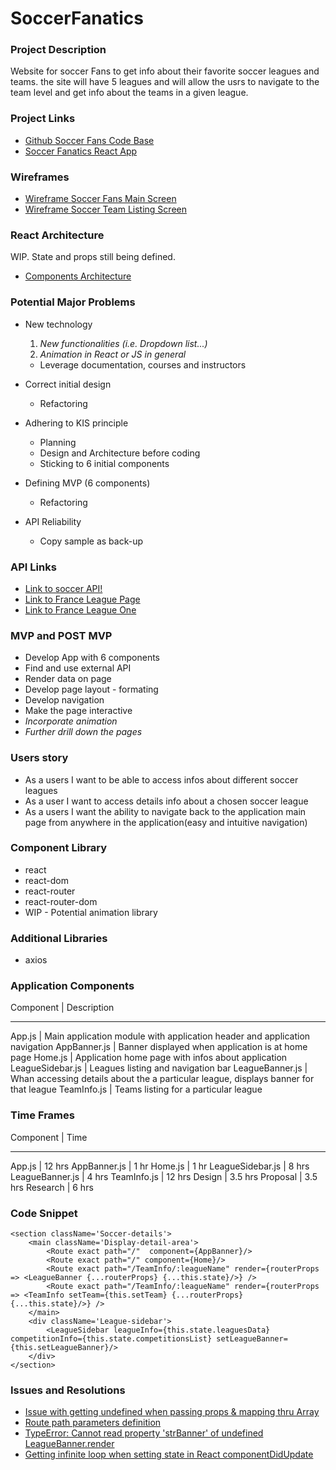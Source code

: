 # SoccerFanatics

### Project Description

Website for soccer Fans to get info about their favorite soccer leagues and teams. the site will have 5 leagues and will allow the usrs to navigate to the team level and get info about the teams in a given league.

### Project Links
* [Github Soccer Fans Code Base](https://github.com/mpmrjd2020/SoccerFanatics)
* [Soccer Fanatics React App](http://foamy-mitten.surge.sh/)

### Wireframes

* [Wireframe Soccer Fans Main Screen](https://wireframe.cc/dfSiFn)
* [Wireframe Soccer Team Listing Screen](https://wireframe.cc/FH3bKo)

### React Architecture

WIP. State and props still being defined.
* [Components Architecture](https://wireframe.cc/WyubQk)


### Potential Major Problems

* New technology
    1. _New functionalities (i.e. Dropdown list...)_
    2. _Animation in React or JS in general_

    * Leverage documentation, courses and instructors

* Correct initial design

    * Refactoring

* Adhering to KIS principle

    * Planning
    * Design and Architecture before coding
    * Sticking to 6 initial components

* Defining MVP (6 components)

    * Refactoring

* API Reliability

    * Copy sample as back-up

### API Links

* [Link to soccer API!](https://www.thesportsdb.com/api.php)
* [Link to France League Page](https://www.thesportsdb.com/api/v1/json/1/search_all_teams.php?s=Soccer&c=france)
* [Link to France League One](https://www.thesportsdb.com/api/v1/json/1/search_all_teams.php?l=French%20Ligue%201)

### MVP and POST MVP

* Develop App with 6 components
* Find and use external API
* Render data on page
* Develop page layout - formating
* Develop navigation 
* Make the page interactive
* _Incorporate animation_
* _Further drill down the pages_

### Users story

* As a users I want to be able to access infos about different soccer leagues
* As a user I want to access details info about a chosen soccer league
* As a users I want the ability to navigate back to the application main page from anywhere in the application(easy and intuitive navigation)

### Component Library

* react
* react-dom
* react-router 
* react-router-dom
* WIP - Potential animation library

### Additional Libraries

* axios 

### Application Components
Component | Description
---------   -----------
App.js | Main application module with application header and application navigation
AppBanner.js | Banner displayed when application is at home page
Home.js | Application home page with infos about application
LeagueSidebar.js | Leagues listing and navigation bar
LeagueBanner.js | Whan accessing details about the a particular league, displays banner for that league
TeamInfo.js | Teams listing for a particular league

### Time Frames
Component | Time
---------   ----
App.js | 12 hrs
AppBanner.js | 1 hr
Home.js | 1 hr
LeagueSidebar.js | 8 hrs
LeagueBanner.js | 4 hrs
TeamInfo.js | 12 hrs
Design | 3.5 hrs
Proposal | 3.5 hrs
Research | 6 hrs


### Code Snippet
    <section className='Soccer-details'>
        <main className='Display-detail-area'>
            <Route exact path="/"  component={AppBanner}/>
            <Route exact path="/" component={Home}/>
            <Route exact path="/TeamInfo/:leagueName" render={routerProps => <LeagueBanner {...routerProps} {...this.state}/>} />
            <Route exact path="/TeamInfo/:leagueName" render={routerProps => <TeamInfo setTeam={this.setTeam} {...routerProps} {...this.state}/>} />
        </main>
        <div className='League-sidebar'>
            <LeagueSidebar leagueInfo={this.state.leaguesData} competitionInfo={this.state.competitionsList} setLeagueBanner={this.setLeagueBanner}/>       
        </div>
    </section>  

### Issues and Resolutions

* [Issue with getting undefined when passing props & mapping thru Array](https://git.generalassemb.ly/jdr-0127/project-2/issues/5)
* [Route path parameters definition](https://git.generalassemb.ly/jdr-0127/project-2/issues/6)
* [TypeError: Cannot read property 'strBanner' of undefined LeagueBanner.render](https://git.generalassemb.ly/jdr-0127/project-2/issues/9)
* [Getting infinite loop when setting state in React componentDidUpdate](https://git.generalassemb.ly/jdr-0127/project-2/issues/12)
